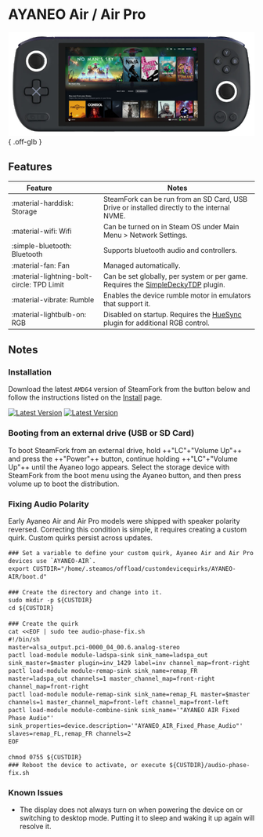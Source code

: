# AYANEO Air / Air Pro

![](../../_inc/images/devices/ayaneo-air.png){ .off-glb }

## Features

| Feature&nbsp;&nbsp;&nbsp;&nbsp;&nbsp;&nbsp;&nbsp;&nbsp;&nbsp;&nbsp;&nbsp;&nbsp;&nbsp;&nbsp;&nbsp;&nbsp; | Notes |
| -- | -- |
| :material-harddisk: Storage | SteamFork can be run from an SD Card, USB Drive or installed directly to the internal NVME. 
| :material-wifi: Wifi | Can be turned on in Steam OS under Main Menu > Network Settings. |
| :simple-bluetooth: Bluetooth | Supports bluetooth audio and controllers. |
| :material-fan: Fan | Managed automatically. |
| :material-lightning-bolt-circle: TPD Limit | Can be set globally, per system or per game. Requires the [SimpleDeckyTDP](https://github.com/SteamFork/SimpleDeckyTDP) plugin.|
| :material-vibrate: Rumble | Enables the device rumble motor in emulators that support it. |
| :material-lightbulb-on: RGB | Disabled on startup. Requires the [HueSync](https://github.com/honjow/HueSync) plugin for additional RGB control.|

## Notes

### Installation

Download the latest `AMD64` version of SteamFork from the button below and follow the instructions listed on the [Install](../../../play/install/) page.

[![Latest Version](https://img.shields.io/github/release/SteamFork/distribution.svg?labelColor=111111&color=5998FF&label=Latest&style=flat#only-light)](https://github.com/SteamFork/distribution/releases/latest)
[![Latest Version](https://img.shields.io/github/release/SteamFork/distribution.svg?labelColor=dddddd&color=5998FF&label=Latest&style=flat#only-dark)](https://github.com/SteamFork/distribution/releases/latest)

### Booting from an external drive (USB or SD Card)

To boot SteamFork from an external drive, hold ++"LC"+"Volume Up"++ and press the ++"Power"++ button, continue holding ++"LC"+"Volume Up"++ until the Ayaneo logo appears.  Select the storage device with SteamFork from the boot menu using the Ayaneo button, and then press volume up to boot the distribution.

### Fixing Audio Polarity
Early Ayaneo Air and Air Pro models were shipped with speaker polarity reversed.  Correcting this condition is simple, it requires creating a custom quirk.  Custom quirks persist across updates.

```
### Set a variable to define your custom quirk, Ayaneo Air and Air Pro devices use `AYANEO-AIR`.
export CUSTDIR="/home/.steamos/offload/customdevicequirks/AYANEO-AIR/boot.d"

### Create the directory and change into it.
sudo mkdir -p ${CUSTDIR}
cd ${CUSTDIR}

### Create the quirk
cat <<EOF | sudo tee audio-phase-fix.sh
#!/bin/sh
master=alsa_output.pci-0000_04_00.6.analog-stereo
pactl load-module module-ladspa-sink sink_name=ladspa_out sink_master=$master plugin=inv_1429 label=inv channel_map=front-right
pactl load-module module-remap-sink sink_name=remap_FR master=ladspa_out channels=1 master_channel_map=front-right channel_map=front-right
pactl load-module module-remap-sink sink_name=remap_FL master=$master channels=1 master_channel_map=front-left channel_map=front-left
pactl load-module module-combine-sink sink_name='"AYANEO AIR Fixed Phase Audio"' sink_properties=device.description='"AYANEO_AIR_Fixed_Phase_Audio"' slaves=remap_FL,remap_FR channels=2
EOF

chmod 0755 ${CUSTDIR}
### Reboot the device to activate, or execute ${CUSTDIR}/audio-phase-fix.sh
```

### Known Issues

* The display does not always turn on when powering the device on or switching to desktop mode.  Putting it to sleep and waking it up again will resolve it.
